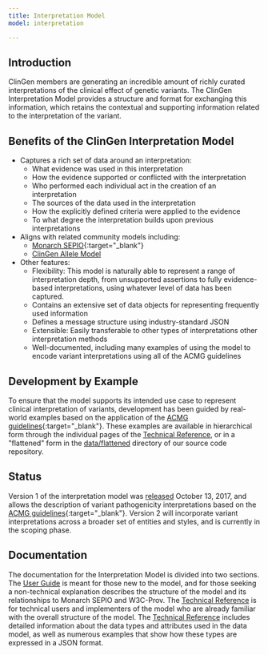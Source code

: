 ```yaml
---
title: Interpretation Model
model: interpretation

---
```


Introduction
------------

ClinGen members are generating an incredible amount of richly curated interpretations of the clinical effect of genetic variants.   The ClinGen Interpretation Model provides a structure and format for exchanging this information, which retains the contextual and supporting information related to the interpretation of the variant.

Benefits of the ClinGen Interpretation Model
--------------------------------------------

* Captures a rich set of data around an interpretation:
    * What evidence was used in this interpretation
    * How the evidence supported or conflicted with the interpretation
    * Who performed each individual act in the creation of an interpretation
    * The sources of the data used in the interpretation
    * How the explicitly defined criteria were applied to the evidence
    * To what degree the interpretation builds upon previous interpretations
* Aligns with related community models including:
    * [Monarch SEPIO](https://github.com/monarch-initiative/SEPIO-ontology/wiki){:target="_blank"}
    * [ClinGen Allele Model](http://datamodel.clinicalgenome.org/allele/master/index.html)
* Other features:
    * Flexibility: This model is naturally able to represent a range of interpretation depth, from unsupported assertions to fully evidence-based interpretations, using whatever level of data has been captured.
    * Contains an extensive set of data objects for representing frequently used information
    * Defines a message structure using industry-standard JSON
    * Extensible: Easily transferable to other types of interpretations other interpretation methods
    * Well-documented, including many examples of using the model to encode variant interpretations using all of the ACMG guidelines

Development by Example
----------------------

To ensure that the model supports its intended use case to represent clinical interpretation of
variants, development has been guided by real-world examples based on the application of the [ACMG guidelines](http://www.nature.com/gim/journal/v17/n5/full/gim201530a.html){:target="_blank"}. These examples are available in hierarchical form through the individual pages of the [Technical Reference](tech/), or in a "flattened" form in the [data/flattened](https://github.com/clingen-data-model/clingen-interpretation/tree/master/data/flattened) directory of our source code repository.

Status
------

Version 1 of the interpretation model was [released](user/release_notes.html) October 13, 2017, and allows the description of variant pathogenicity interpretations based on the [ACMG guidelines](http://www.nature.com/gim/journal/v17/n5/full/gim201530a.html){:target="_blank"}.   Version 2 will incorporate variant interpretations across a broader set of entities and styles, and is currently in the scoping phase.

Documentation
-------------

The documentation for the Interpretation Model is divided into two sections.  The [User Guide](user/) is meant for those new to the model, and for those seeking a non-technical explanation describes the structure of the model and its relationships to Monarch SEPIO and W3C-Prov.  The [Technical Reference](tech/) is for technical users and implementers of the model who are already familiar with the overall structure of the model.  The [Technical Reference](tech/) includes detailed information about the data types and attributes used in the data model, as well as numerous examples that show how these types are expressed in a JSON format.
